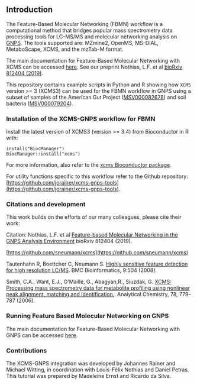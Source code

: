 ## Introduction

The Feature-Based Molecular Networking (FBMN) workflow is a computational method that bridges popular mass spectrometry data processing tools for LC-MS/MS and molecular networking analysis on [GNPS](http://gnps.ucsd.edu). The tools supported are: MZmine2, OpenMS, MS-DIAL, MetaboScape, XCMS, and the mzTab-M format.

The main documentation for Feature-Based Molecular Networking with XCMS can be accessed [here](https://ccms-ucsd.github.io/GNPSDocumentation/featurebasedmolecularnetworking-with-xcms3/). See our preprint Nothias, L.F. et al [bioRxiv 812404 (2019)](https://www.biorxiv.org/content/10.1101/812404v1).

This repository contains example scripts in Python and R showing how `XCMS` version >= 3 (XCMS3) can be used for the
FBMN workflow in GNPS using a subset of samples of the American Gut Project ([MSV000082678](https://massive.ucsd.edu/ProteoSAFe/dataset.jsp?task=de2d18fd91804785bce8c225cc94a444)) and soil bacteria ([MSV000079204](https://massive.ucsd.edu/ProteoSAFe/dataset.jsp?task=d74ca92d9dec4e2883f28506c670e3ca)).

### Installation of the XCMS-GNPS workflow for FBMN

Install the latest version of XCMS3 (version >= 3.4) from Bioconductor in R
with:

```
install("BiocManager")
BiocManager::install("xcms")
```
For more information, also refer to the [xcms Bioconductor package](https://www.bioconductor.org/packages/release/bioc/html/xcms.html).

For utility functions specific to this workflow refer to the Github repository:
[https://github.com/jorainer/xcms-gnps-tools](https://github.com/jorainer/xcms-gnps-tools).

### Citations and development

This work builds on the efforts of our many colleagues, please cite their work:

Citation: Nothias, L.F. et al [Feature-based Molecular Networking in the GNPS Analysis Environment](https://www.biorxiv.org/content/10.1101/812404v1) bioRxiv 812404 (2019).

[https://github.com/sneumann/xcms](https://github.com/sneumann/xcms)

Tautenhahn R, Boettcher C, Neumann S. [Highly sensitive feature detection for
high resolution LC/MS](https://doi.org/10.1186/1471-2105-9-504). BMC
Bioinformatics, 9:504 (2008).

Smith, C.A., Want, E.J., O'Maille, G., Abagyan,R., Siuzdak, G. [XCMS: Processing
mass spectrometry data for metabolite profiling using nonlinear peak alignment, matching and identification.](https://pubs.acs.org/doi/10.1021/ac051437y). Analytical Chemistry, 78, 779–787 (2006).

### Running Feature Based Molecular Networking on GNPS

The main documentation for Feature-Based Molecular Networking with GNPS can be accessed [here](https://ccms-ucsd.github.io/GNPSDocumentation/featurebasedmolecularnetworking/).

### Contributions

The XCMS-GNPS integration was developed by Johannes Rainer and Michael Witting, in coordination with Louis-Félix Nothias and Daniel Petras.
This tutorial was prepared by Madeleine Ernst and Ricardo da Silva.
